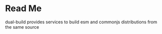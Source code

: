 # Read Me

dual-build provides services to build esm and commonjs distributions from the same source

